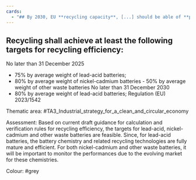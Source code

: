 ```yaml
---
cards:
  - "## By 2030, EU **recycling capacity**, [...] should be able of **producing at least 25% of the EU’s annual consumption of CRM** and should be able of recycling significantly increasing amounts of each strategic raw material from waste."
---
```

## Recycling shall achieve at least the following targets for recycling efficiency:
No later than 31 December 2025
- 75% by average weight of lead-acid batteries;
- 80% by average weight of nickel-cadmium batteries - 50% by average weight of other waste batteries
No later than 31 December 2030
- 80% by average weight of lead-acid batteries; Regulation (EU) 2023/1542

Thematic area: #TA3_Industrial_strategy_for_a_clean_and_circular_economy

Assessment: Based on current draft guidance for calculation and verification rules for recycling efficiency, the targets for lead-acid, nickel-cadmium and other waste batteries are feasible.
Since, for lead-acid batteries, the battery chemistry and related recycling technologies are fully mature and efficient. For both nickel-cadmium and other waste batteries, it will be important to monitor the performances due to the evolving market for these chemistries.

Colour: #grey